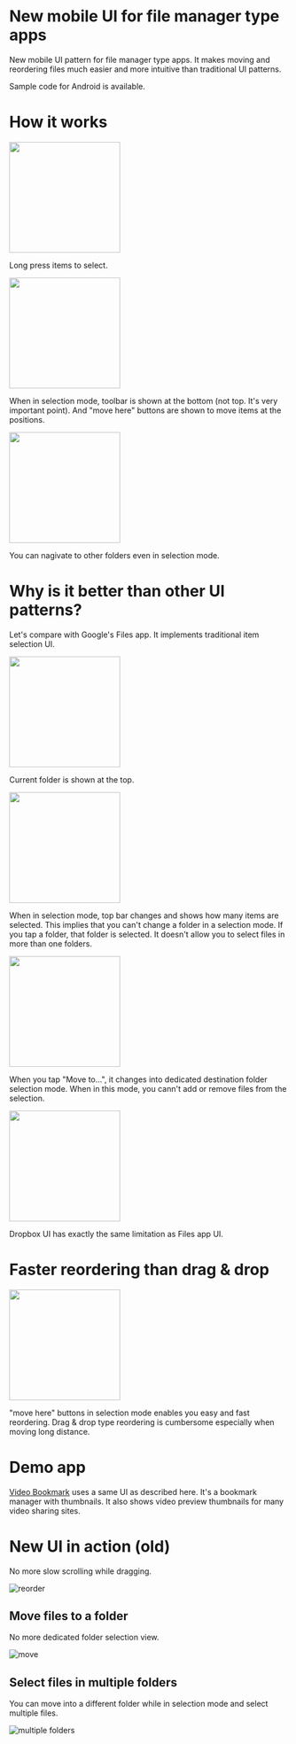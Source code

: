 # New mobile UI for file manager type apps

New mobile UI pattern for file manager type apps. It makes moving and reordering files much easier and more intuitive than traditional UI patterns. 

Sample code for Android is available.

# How it works

<img src="screenshot/summary01.png" width="200">

Long press items to select.

<img src="screenshot/summary02.png" width="200">

When in selection mode, toolbar is shown at the bottom (not top. It's very important point). And "move here" buttons are shown to move items at the positions.

<img src="screenshot/summary03.png" width="200">

You can nagivate to other folders even in selection mode.

# Why is it better than other UI patterns?

Let's compare with Google's Files app. It implements traditional item selection UI.

<img src="screenshot/files01.png" width="200">

Current folder is shown at the top.

<img src="screenshot/files02.png" width="200">

When in selection mode, top bar changes and shows how many items are selected. This implies that you can't change a folder in a selection mode. If you tap a folder, that folder is selected. It doesn't allow you to select files in more than one folders.

<img src="screenshot/files03.png" width="200">

When you tap "Move to...", it changes into dedicated destination folder selection mode. When in this mode, you cann't add or remove files from the selection.

<img src="screenshot/dropbox01.png" width="200">

Dropbox UI has exactly the same limitation as Files app UI.

# Faster reordering than drag & drop

<img src="screenshot/summary02.png" width="200">

"move here" buttons in selection mode enables you easy and fast reordering. Drag & drop type reordering is cumbersome especially when moving long distance. 

# Demo app
	
[Video Bookmark](https://play.google.com/store/apps/details?id=app.bookmark.experiment) uses a same UI as described here. 
It's a bookmark manager with thumbnails. It also shows video preview thumbnails for many video sharing sites.

# New UI in action (old)

No more slow scrolling while dragging.

![reorder](screenshot/reorder.gif)

## Move files to a folder

No more dedicated folder selection view. 

![move](screenshot/move_to_folder.gif)

## Select files in multiple folders

You can move into a different folder while in selection mode and select multiple files.

![multiple folders](screenshot/select_files_in_multiple_folders.gif)

